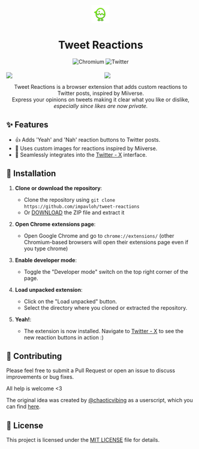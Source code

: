 <p align="center">
  <img src="./icon48.png" alt="Extension logo"/>
  <h1 align="center">Tweet Reactions</h1>
  <p align="center">
    <img src="https://img.shields.io/badge/Chromium-4285F4?style=for-the-badge&logo=google-chrome&logoColor=white" alt="Chromium">
    <img src="https://img.shields.io/badge/Twitter-1DA1F2?style=for-the-badge&logo=x&logoColor=white" alt="Twitter">
  </p>
</p>

<div align="center" style="display: flex; justify-content: center; gap: 20px; margin-top: 20px;">
    <img src="https://i.imgur.com/OKJ5Pw1.gif" width="300px">
    <img src="https://i.imgur.com/rc4gd2s.gif" width="300px">
</div>

  <p align="center">Tweet Reactions is a browser extension that adds custom reactions to Twitter posts, inspired by Miiverse. <br>Express your opinions on tweets making it clear what you like or dislike, <i>especially since likes are now private.</i></p>

## ✨ Features

- 👍 Adds 'Yeah' and 'Nah' reaction buttons to Twitter posts.
- 🌟 Uses custom images for reactions inspired by Miiverse.
- 💬 Seamlessly integrates into the [Twitter - X](https://x.com) interface.

## 🚀 Installation

1. **Clone or download the repository**:

   - Clone the repository using `git clone https://github.com/impavloh/tweet-reactions`
   - Or [DOWNLOAD](https://github.com/ImPavloh/tweet-reactions/archive/refs/heads/main.zip) the ZIP file and extract it

2. **Open Chrome extensions page**:

   - Open Google Chrome and go to `chrome://extensions/` (other Chromium-based browsers will open their extensions page even if you type chrome)

3. **Enable developer mode**:

   - Toggle the "Developer mode" switch on the top right corner of the page.

4. **Load unpacked extension**:

   - Click on the "Load unpacked" button.
   - Select the directory where you cloned or extracted the repository.

5. **Yeah!**:
   - The extension is now installed. Navigate to [Twitter - X](https://x.com) to see the new reaction buttons in action :)

## 🤝 Contributing

Please feel free to submit a Pull Request or open an issue to discuss improvements or bug fixes.

All help is welcome <3

The original idea was created by [@chaoticvibing](https://x.com/chaoticvibing) as a userscript, which you can find [here](https://github.com/busybox11/userscripts/).

## 📜 License

This project is licensed under the [MIT LICENSE](LICENSE) file for details.
